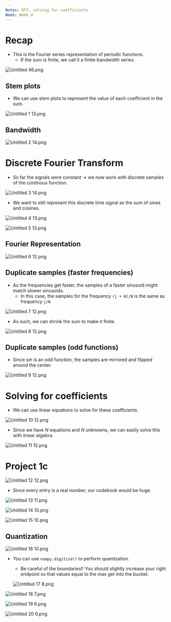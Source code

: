 ```yaml
---
Notes: DFT, solving for coefficients
Week: Week 4
---
```

# Recap

- This is the Fourier series representation of periodic functions.
    - If the sum is finite, we call it a finite-bandwidth series.

![Untitled 46.png](../../attachments/Untitled%2046.png)

## Stem plots

- We can use stem plots to represent the value of each coefficient in the sum.

![Untitled 1 13.png](../../attachments/Untitled%201%2013.png)

## Bandwidth

![Untitled 2 14.png](../../attachments/Untitled%202%2014.png)

# Discrete Fourier Transform

- So far the signals were constant → we now work with discrete samples of the continous function.

![Untitled 3 14.png](../../attachments/Untitled%203%2014.png)

- We want to still represent this discrete time signal as the sum of sines and cosines.

![Untitled 4 13.png](../../attachments/Untitled%204%2013.png)

![Untitled 5 13.png](../../attachments/Untitled%205%2013.png)

## Fourier Representation

![Untitled 6 12.png](../../attachments/Untitled%206%2012.png)

## Duplicate samples (faster frequencies)

- As the frequencies get faster, the samples of a faster sinusoid might match slower sinusoids.
    - In this case, the samples for the frequency `(j + N)/N` is the same as frequency `j/N`

![Untitled 7 12.png](../../attachments/Untitled%207%2012.png)

- As such, we can shrink the sum to make it finite.

![Untitled 8 12.png](../../attachments/Untitled%208%2012.png)

## Duplicate samples (odd functions)

- Since $sin$﻿ is an odd function, the samples are mirrored and flipped around the center.

![Untitled 9 12.png](../../attachments/Untitled%209%2012.png)

# Solving for coefficients

- We can use linear equations to solve for these coefficients.

![Untitled 10 12.png](../../attachments/Untitled%2010%2012.png)

- Since we have $N$﻿ equations and $N$﻿ unknowns, we can easily solve this with linear algebra.

![Untitled 11 12.png](../../attachments/Untitled%2011%2012.png)

  

# Project 1c

![Untitled 12 12.png](../../attachments/Untitled%2012%2012.png)

- Since every entry is a real number, our codebook would be huge.

![Untitled 13 11.png](../../attachments/Untitled%2013%2011.png)

![Untitled 14 10.png](../../attachments/Untitled%2014%2010.png)

![Untitled 15 10.png](../../attachments/Untitled%2015%2010.png)

## Quantization

![Untitled 16 10.png](../../attachments/Untitled%2016%2010.png)

- You can use `numpy.digitize()` to perform quantization.
    
    - Be careful of the boundaries!! You should slightly increase your right endpoint so that values equal to the max get into the bucket.
    
    ![Untitled 17 8.png](../../attachments/Untitled%2017%208.png)
    

![Untitled 18 7.png](../../attachments/Untitled%2018%207.png)

![Untitled 19 6.png](../../attachments/Untitled%2019%206.png)

![Untitled 20 6.png](../../attachments/Untitled%2020%206.png)